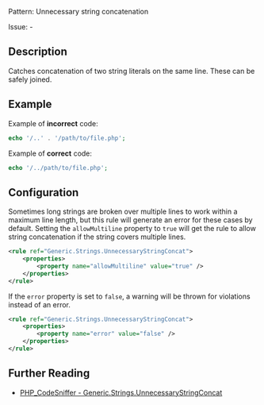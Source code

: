 Pattern: Unnecessary string concatenation

Issue: -

## Description

Catches concatenation of two string literals on the same line. These can be safely joined.

## Example

Example of **incorrect** code:

``` php
echo '/..' . '/path/to/file.php';
```

Example of **correct** code:

```php
echo '/../path/to/file.php';
```

## Configuration

Sometimes long strings are broken over multiple lines to work within a maximum line length, but this rule will generate an error for these cases by default. Setting the `allowMultiline` property to `true` will get the rule to allow string concatenation if the string covers multiple lines.

```xml
<rule ref="Generic.Strings.UnnecessaryStringConcat">
    <properties>
        <property name="allowMultiline" value="true" />
    </properties>
</rule>
```

If the `error` property is set to `false`, a warning will be thrown for violations instead of an error.

```xml
<rule ref="Generic.Strings.UnnecessaryStringConcat">
    <properties>
        <property name="error" value="false" />
    </properties>
</rule>
```

## Further Reading

* [PHP_CodeSniffer - Generic.Strings.UnnecessaryStringConcat](https://github.com/PHPCSStandards/PHP_CodeSniffer/blob/master/src/Standards/Generic/Sniffs/Strings/UnnecessaryStringConcatSniff.php)